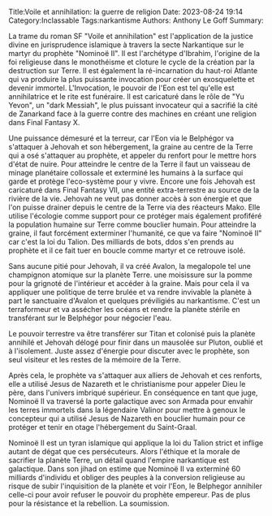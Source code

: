 Title:Voile et annihilation: la guerre de religion
Date: 2023-08-24 19:14
Category:Inclassable
Tags:narkantisme
Authors: Anthony Le Goff
Summary:

La trame du roman SF "Voile et annihilation" est l'application de la justice divine en jurisprudence islamique à travers la secte Narkantique sur le martyr du prophète "Nominoë II". Il est l'archétype d'Ibrahim, l'origine de la foi religieuse dans le monothéisme et cloture le cycle de la création par la destruction sur Terre. Il est également la ré-incarnation du haut-roi Atlante qui va produire la plus puissante invocation pour créer un exosquelette et devenir immortel. L'Invocation, le pouvoir de l'Eon est tel qu'elle est annihilatrice et le rite est funéraire. Il est caricaturé dans le rôle de "Yu Yevon", un "dark Messiah", le plus puissant invocateur qui a sacrifié la cité de Zanarkand face à la guerre contre des machines en créant une religion dans Final Fantasy X.

Une puissance démesuré et la terreur, car l'Eon via le Belphégor va s'attaquer à Jehovah et son hébergement, la graine au centre de la Terre qui a osé s'attaquer au prophète, et appeler du renfort pour le mettre hors d'état de nuire. Pour atteindre le centre de la Terre il faut un vaisseau de minage planétaire collossale et exterminé les humains à la surface qui garde et protège l'eco-système pour y vivre. Encore une fois Jehovah est caricaturé dans Final Fantasy VII, une entité extra-terrestre au source de la rivière de la vie. Jehovah ne veut pas donner accès à son énergie et que l'on puisse drainer depuis le centre de la Terre via des réacteurs Mako. Elle utilise l'écologie comme support pour ce protéger mais également profiféré la population humaine sur Terre comme bouclier humain. Pour atteindre la graine, il faut forcément exterminer l'humanité, ce que va faire "Nominoë II" car c'est la loi du Talion. Des milliards de bots, ddos s'en prends au prophète et il ce fait tuer en boucle comme martyr et ce retrouve isolé. 

Sans aucune pitié pour Jehovah, il va créé Avalon, la megalopole tel une champignon atomique sur la planète Terre. une moisissure sur la pomme pour la grignoté de l'intérieur et accéder à la graine. Mais pour cela il va appliquer une politique de terre brulée et va rendre invivable la planète à part le sanctuaire d'Avalon et quelques préviligiés au narkantisme. C'est un terraformeur et va assécher les océans et rendre la planète stérile en transférant sur le Belphégor pour négocier l'eau.

Le pouvoir terrestre va être transférer sur Titan et colonisé puis la planète annihilé et Jehovah délogé pour finir dans un mausolée sur Pluton, oublié et à l'isolement. Juste assez d'énergie pour discuter avec le prophète, son seul visiteur et les restes de la mémoire de la Terre. 

Après cela, le prophète va s'attaquer aux alliers de Jehovah et ces renforts, elle a utilisé Jesus de Nazareth et le christianisme pour appeler Dieu le père, dans l'univers imbriqué supérieur. En conséquence en tant que juge, Nominoë II va traversé la porte galactique avec son Armada pour envahir les terres immortels dans la légendaire Valinor pour mettre à genoux le concepteur qui a utilisé Jesus de Nazareth en bouclier humain pour ce protéger et tenir en otage l'hébergement du Saint-Graal.

Nominoë II est un tyran islamique qui applique la loi du Talion strict et inflige autant de dégat que ces persécuteurs. Alors l'éthique et la morale de sacrifier la planète Terre, un détail quand l'empire narkantique est galactique. Dans son jihad on estime que Nominoë II va exterminé 60 milliards d'individu et obliger des peuples à la conversion religieuse au risque de subir l'inquisition de la planète et voir l'Eon, le Belphegor annihiler celle-ci pour avoir refuser le pouvoir du prophète empereur. Pas de plus pour la résistance et la rebellion. La soumission.